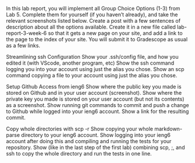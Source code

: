 In this lab report, you will implement all Group Choice Options (1-3) from Lab 5. 
Complete them for yourself (if you haven’t already), and take the relevant screenshots listed below. 
Create a post with a few sentences of description about all the options available. 
Create it in a new file called lab-report-3-week-6 so that it gets a new page on your site, and add a link to the page to the index of your site. 
You will submit it to Gradescope as usual as a few links.

Streamlining ssh Configuration
Show your .ssh/config file, and how you edited it (with VScode, another program, etc)
Show the ssh command logging you into your account using just the alias you chose.
Show an scp command copying a file to your account using just the alias you chose.

Setup Github Access from ieng6
Show where the public key you made is stored on Github and in your user account (screenshot).
Show where the private key you made is stored on your user account (but not its contents) as a screenshot.
Show running git commands to commit and push a change to Github while logged into your ieng6 account.
Show a link for the resulting commit.

Copy whole directories with scp -r
Show copying your whole markdown-parse directory to your ieng6 account.
Show logging into your ieng6 account after doing this and compiling and running the tests for your repository.
Show (like in the last step of the first lab) combining scp, ;, and ssh to copy the whole directory and run the tests in one line.
